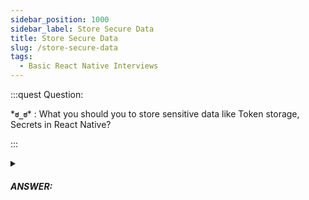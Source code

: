 ```yaml
---
sidebar_position: 1000
sidebar_label: Store Secure Data
title: Store Secure Data
slug: /store-secure-data
tags:
  - Basic React Native Interviews
---
```


:::quest Question:

\***`ಠ_ಠ`**\* : 
What you should you to store sensitive data like Token storage, Secrets in React Native?

:::

<details>
  <summary><h5>ANSWER:</h5></summary>

  \***`◔̯◔`**\* :
When it comes to storing sensitive data like tokens, passwords or secrets in a React Native app, it is important to prioritize security and choose a secure storage solution. Here are some options:

**Keychain API**: The Keychain API is a secure password management system provided by Apple for iOS devices. It allows you to securely store and retrieve sensitive information, such as passwords, access tokens, and encryption keys.

**Secure Store**: Secure Store is a built-in module in Expo that provides a simple interface to encrypt and securely store sensitive data in key-value pairs on the device.

**Realm Database**: Realm Database is a mobile database solution that provides built-in encryption and data-at-rest protection. It allows for secure storage of sensitive data with fine-grained access control and data isolation.

**SQLite Database**: SQLite is another database solution that is commonly used for storing data in local storage. It includes built-in encryption and allows for secure storage of sensitive data.

**Encryption Libraries**: There are various encryption libraries available for React Native, such as crypto-js and react-native-crypto. These libraries can be used to encrypt and decrypt sensitive data before storing it in local storage.

It is important to choose a storage solution that meets your specific security needs and the requirements of your app. You should also implement additional security measures such as using secure communication protocols (HTTPS), hashing and salting passwords, and limiting access to sensitive data to authorized users.

</details>